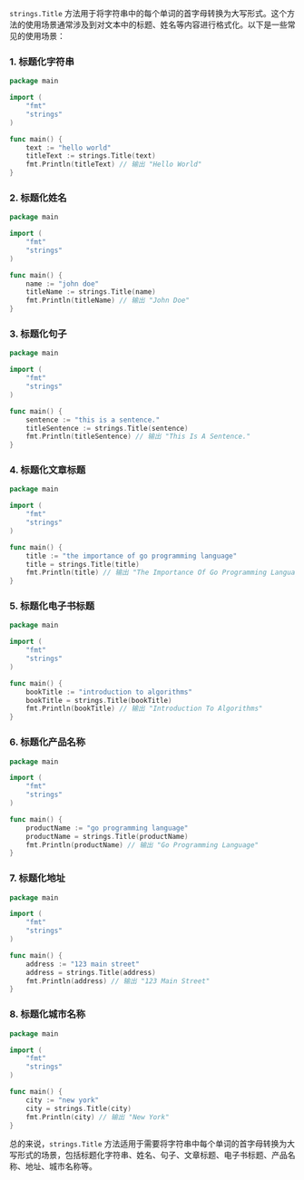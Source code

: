`strings.Title` 方法用于将字符串中的每个单词的首字母转换为大写形式。这个方法的使用场景通常涉及到对文本中的标题、姓名等内容进行格式化。以下是一些常见的使用场景：

### 1. 标题化字符串

```go
package main

import (
	"fmt"
	"strings"
)

func main() {
	text := "hello world"
	titleText := strings.Title(text)
	fmt.Println(titleText) // 输出 "Hello World"
}
```

### 2. 标题化姓名

```go
package main

import (
	"fmt"
	"strings"
)

func main() {
	name := "john doe"
	titleName := strings.Title(name)
	fmt.Println(titleName) // 输出 "John Doe"
}
```

### 3. 标题化句子

```go
package main

import (
	"fmt"
	"strings"
)

func main() {
	sentence := "this is a sentence."
	titleSentence := strings.Title(sentence)
	fmt.Println(titleSentence) // 输出 "This Is A Sentence."
}
```

### 4. 标题化文章标题

```go
package main

import (
	"fmt"
	"strings"
)

func main() {
	title := "the importance of go programming language"
	title = strings.Title(title)
	fmt.Println(title) // 输出 "The Importance Of Go Programming Language"
}
```

### 5. 标题化电子书标题

```go
package main

import (
	"fmt"
	"strings"
)

func main() {
	bookTitle := "introduction to algorithms"
	bookTitle = strings.Title(bookTitle)
	fmt.Println(bookTitle) // 输出 "Introduction To Algorithms"
}
```

### 6. 标题化产品名称

```go
package main

import (
	"fmt"
	"strings"
)

func main() {
	productName := "go programming language"
	productName = strings.Title(productName)
	fmt.Println(productName) // 输出 "Go Programming Language"
}
```

### 7. 标题化地址

```go
package main

import (
	"fmt"
	"strings"
)

func main() {
	address := "123 main street"
	address = strings.Title(address)
	fmt.Println(address) // 输出 "123 Main Street"
}
```

### 8. 标题化城市名称

```go
package main

import (
	"fmt"
	"strings"
)

func main() {
	city := "new york"
	city = strings.Title(city)
	fmt.Println(city) // 输出 "New York"
}
```

总的来说，`strings.Title` 方法适用于需要将字符串中每个单词的首字母转换为大写形式的场景，包括标题化字符串、姓名、句子、文章标题、电子书标题、产品名称、地址、城市名称等。